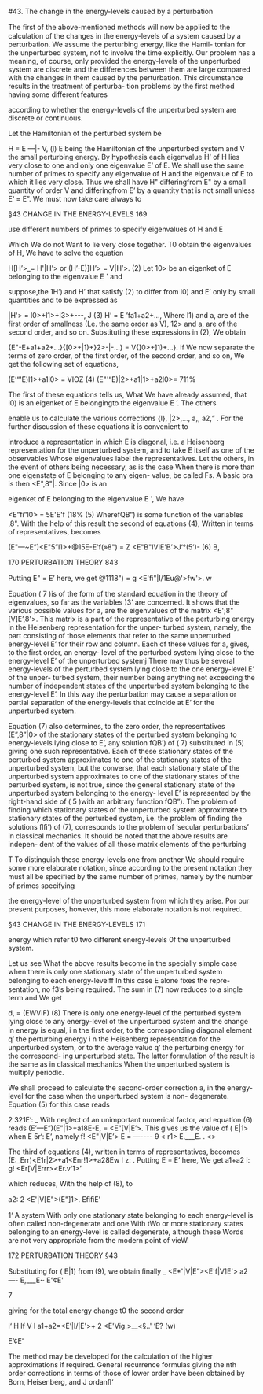 #43. The change in the energy-levels caused by a perturbation

The ﬁrst of the above-mentioned methods will now be applied to
the calculation of the changes in the energy-levels of a system caused
by a perturbation. We assume the perturbing energy, like the Hamil-
tonian for the unperturbed system, not to involve the time explicitly.
Our problem has a meaning, of course, only provided the energy-levels
of the unperturbed system are discrete and the differences between
them are large compared with the changes in them caused by the
perturbation. This circumstance results in the treatment of perturba-
tion problems by the first method having some different features

according to whether the energy-levels of the unperturbed system are
discrete or continuous.

Let the Hamiltonian of the perturbed system be

H = E —|- V, (l)
E being the Hamiltonian of the unperturbed system and V the small
perturbing energy. By hypothesis each eigenvalue H‘ of H lies very
close to one and only one eigenvalue E’ of E. We shall use the same
number of primes to specify any eigenvalue of H and the eigenvalue
of E to which it lies very close. Thus we shall have H" differingfrom
E" by a small quantity of order V and differingfrom E’ by a quantity
that is not small unless E‘ = E”. We must now take care always to

§43 CHANGE IN THE ENERGY-LEVELS 169

use different numbers of primes to specify eigenvalues of H and E

Which We do not Want to lie very close together.
T0 obtain the eigenvalues of H, We have to solve the equation

H[H’>_= H'|H’>
or (H’-E)]H’> = V|H’>. (2)
Let 10> be an eigenket of E belonging to the eigenvalue E ' and

suppose,the 1H’) and H’ that satisfy (2) to differ from i0) and E’
only by small quantities and to be expressed as

|H'> = l0>+l1>+l3>+---, J (3)
H’ = E ’fa1+a2+...,
Where l1) and a, are of the first order of smallness (Le. the same order
as V), 12> and a, are of the second order, and so on. Substituting
these expressions in (2), We obtain

{E"-E+a1+a2+...}{[0>+|1)+}2>-|-...} = V{]0>+]1)+...}.
If We now separate the terms of zero order, of the first order, of the
second order, and so on, We get the following set of equations,

(E’“'E)l1>+a1l0> = VIOZ (4)
(E"'“E)|2>+a1|1>+a2l0>= 711%

The first of these equations tells us, What We have already assumed,
that l0) is an eigenket of E belongingto the eigenvalue E ’. The others

enable us to calculate the various corrections {l}, |2>,..., a,, a2,“ .
For the further discussion of these equations it is convenient to

introduce a representation in which E is diagonal, i.e. a Heisenberg
representation for the unperturbed system, and to take E itself as
one of the observables Whose eigenvalues label the representatives.
Let the others, in the event of others being necessary, as is the case
When there is more than one eigenstate of E belonging to any eigen-
value, be called Fs. A basic bra is then <E",8"|. Since |0> is an

eigenket of E belonging to the eigenvalue E ', We have

<E”ﬁ”l0> = 5E'E'f (18% (5)
WherefQB”) is some function of the variables ,8". With the help of this
result the second of equations (4), Written in terms of representatives,
becomes

(E"—~E”)<E"5”l1>+@15E-E'f(»8") = Z <E"B"IVIE'B’>J‘°(5’)- (6)
B,

170 PERTURBATION THEORY 843

Putting E" = E’ here, we get
@1118") = g <E'ﬁ"|I/1Eu@'>fw'>. w

Equation ( 7 )is of the form of the standard equation in the theory
of eigenvalues, so far as the variables )3’ are concerned. It shows that
the various possible values for a, are the eigenvalues of the matrix
<E';8"[V]E’,8'>. This matrix is a part of the representative of the
perturbing energy in the Heisenberg representation for the unper-
turbed system, namely, the part consisting of those elements that
refer to the same unperturbed energy-level E’ for their row and
column. Each of these values for a, gives, to the first order, an energy-
level of the perturbed system lying close to the energy-level E’ of the
unperturbed systemj There may thus be several energy-levels of the
perturbed system lying close to the one energy-level E’ of the unper-
turbed system, their number being anything not exceeding the
number of independent states of the unperturbed system belonging
to the energy-level E’. In this way the perturbation may cause a
separation or partial separation of the energy-levels that coincide
at E’ for the unperturbed system.

Equation (7) also determines, to the zero order, the representatives
(E”,8”|0> of the stationary states of the perturbed system belonging
to energy-levels lying close to E’, any solution fQB’) of ( 7) substituted
in (5) giving one such representative. Each of these stationary states
of the perturbed system approximates to one of the stationary states
of the unperturbed system, but the converse, that each stationary
state of the unperturbed system approximates to one of the stationary
states of the perturbed system, is not true, since the general
stationary state of the unperturbed system belonging to the energy-
level E’ is represented by the right-hand side of ( 5 )with an arbitrary
function fQB”). The problem of finding which stationary states of
the unperturbed system approximate to stationary states of the
perturbed system, i.e. the problem of finding the solutions ﬂﬁ’) of
(7), corresponds to the problem of ‘secular perturbations’ in classical
mechanics. It should be noted that the above results are indepen-
dent of the values of all those matrix elements of the perturbing

T To distinguish these energy-levels one from another We should require some
more elaborate notation, since according to the present notation they must all be
speciﬁed by the same number of primes, namely by the number of primes specifying

the energy-level of the unperturbed system from which they arise. Por our present
purposes, however, this more elaborate notation is not required.

§43 CHANGE IN THE ENERGY-LEVELS 171

energy which refer t0 two different energy-levels 0f the unperturbed
system.

Let us see What the above results become in the specially simple case
when there is only one stationary state of the unperturbed system
belonging to each energy-levelff In this case E alone ﬁxes the repre-
sentation, no f3’s being required. The sum in (7) now reduces to a
single term and We get

d, = (EWVIF) (8)
There is only one energy-level of the perturbed system lying close to
any energy-level of the unperturbed system and the change in energy
is equal, i n the ﬁrst order, to the corresponding diagonal element q’ the
perturbing energy i n the Heisenberg representation for the unperturbed
system, or to the average value q’ the perturbing energy for the correspond-
ing unperturbed state. The latter formulation of the result is the same
as in classical mechanics When the unperturbed system is multiply
periodic.

We shall proceed to calculate the second-order correction a, in
the energy-level for the case when the unperturbed system is non-
degenerate. Equation (5) for this case reads

<Eillo> 2 321E’: _
With neglect of an unimportant numerical factor, and equation (6)
reads (E’—E”)(E”|1>+a18E-E, = <E”[V|E’>.
This gives us the value of ( E|1> when E 5r‘: E’, namely
f! <E"|V|E’>
E = —---- 9
< r1> E.___E. . <>

The third of equations (4), written in terms of representatives,
becomes
(E:_Err)<E1r|2>+a1<Enr!1>+a28Ew I z:  <EulViErxr><Enrtl>.
Putting E = E’ here, We get
a1<Eri1>+a2 i: g! <Er[V|Errr><Er.v‘1>’

which reduces, With the help of (8), to

a2: 2 <E'|V[E">(E"]1>.
EﬁﬁE’

1‘ A system With only one stationary state belonging to each energy-level is often
called non-degenerate and one With tWo or more stationary states belonging to an
energy-level is called degenerate, although these Words are not very appropriate from
the modern point of vieW.

172 PERTURBATION THEORY §43

Substituting for ( E|1) from (9), we obtain ﬁnally
_ <E*'|V|E”><E'f|V]E'>
a2 —- E,___E~
E”¢E'

7

giving for the total energy change t0 the second order

l‘ H If V I
a1+a2=<E’|I/|E'>+ 2 <E'Vig.>__<§..' ‘E? (w)

E’¢E'

The method may be developed for the calculation of the higher
approximations if required. General recurrence formulas giving the
nth order corrections in terms of those of lower order have been
obtained by Born, Heisenberg, and J ordanﬂ‘
